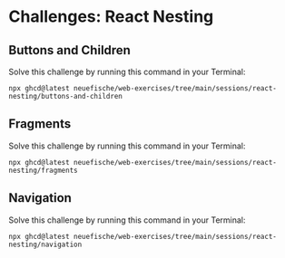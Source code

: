 # Challenges: React Nesting

## Buttons and Children

Solve this challenge by running this command in your Terminal:

```
npx ghcd@latest neuefische/web-exercises/tree/main/sessions/react-nesting/buttons-and-children
```

## Fragments

Solve this challenge by running this command in your Terminal:

```
npx ghcd@latest neuefische/web-exercises/tree/main/sessions/react-nesting/fragments
```

## Navigation

Solve this challenge by running this command in your Terminal:

```
npx ghcd@latest neuefische/web-exercises/tree/main/sessions/react-nesting/navigation
```
